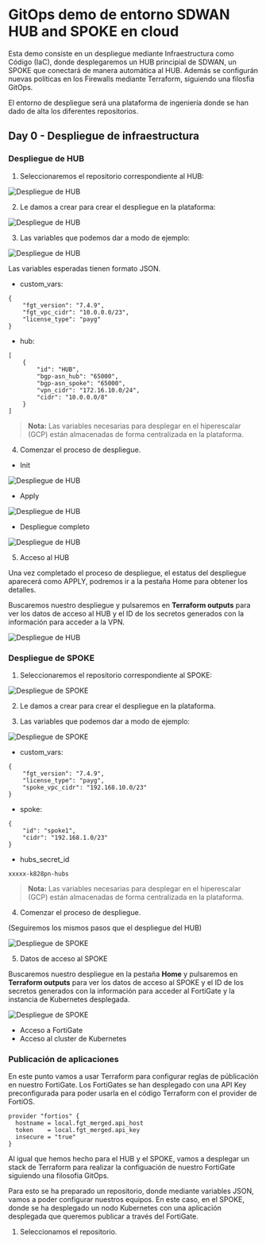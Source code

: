 # GitOps demo de entorno SDWAN HUB and SPOKE en cloud

Esta demo consiste en un despliegue mediante Infraestructura como Código (IaC), donde desplegaremos un HUB principial de SDWAN, un SPOKE que conectará de manera automática al HUB. Además se configurán nuevas políticas en los Firewalls mediante Terraform, siguiendo una filosfia GitOps.

El entorno de despliegue será una plataforma de ingeniería donde se han dado de alta los diferentes repositorios.

## Day 0 - Despliegue de infraestructura

### Despliegue de HUB

1. Seleccionaremos el repositorio correspondiente al HUB:

![Despliegue de HUB](images/demo_fgt-hub-spoke-terraform_01.png)

2. Le damos a crear para crear el despliegue en la plataforma:

![Despliegue de HUB](images/demo_fgt-hub-spoke-terraform_02.png)

3. Las variables que podemos dar a modo de ejemplo:

![Despliegue de HUB](images/demo_fgt-hub-spoke-terraform_03.png)

Las variables esperadas tienen formato JSON. 

- custom_vars:

```ssh
{
    "fgt_version": "7.4.9",
    "fgt_vpc_cidr": "10.0.0.0/23",
    "license_type": "payg"
}
```

- hub:

```ssh
[
    {
        "id": "HUB",
        "bgp-asn_hub": "65000",
        "bgp-asn_spoke": "65000",
        "vpn_cidr": "172.16.10.0/24",
        "cidr": "10.0.0.0/8"
    }
]
```

> **Nota:** Las variables necesarias para desplegar en el hiperescalar (GCP) están almacenadas de forma centralizada en la plataforma.

4. Comenzar el proceso de despliegue.

- Init

![Despliegue de HUB](images/demo_fgt-hub-spoke-terraform_04.png)

- Apply

![Despliegue de HUB](images/demo_fgt-hub-spoke-terraform_05.png)

- Despliegue completo

![Despliegue de HUB](images/demo_fgt-hub-spoke-terraform_06.png)

5. Acceso al HUB

Una vez completado el proceso de despliegue, el estatus del despliegue aparecerá como APPLY, podremos ir a la pestaña Home para obtener los detalles.

Buscaremos nuestro despliegue y pulsaremos en **Terraform outputs** para ver los datos de acceso al HUB y el ID de los secretos generados con la información para acceder a la VPN. 

![Despliegue de HUB](images/demo_fgt-hub-spoke-terraform_07.png)


### Despliegue de SPOKE

1. Seleccionaremos el repositorio correspondiente al SPOKE:

![Despliegue de SPOKE](images/demo_fgt-hub-spoke-terraform_08.png)

2. Le damos a crear para crear el despliegue en la plataforma.

3. Las variables que podemos dar a modo de ejemplo:

![Despliegue de SPOKE](images/demo_fgt-hub-spoke-terraform_09.png)

- custom_vars:

```
{
    "fgt_version": "7.4.9",
    "license_type": "payg",
    "spoke_vpc_cidr": "192.168.10.0/23"
}
```

- spoke:

```
{
    "id": "spoke1",
    "cidr": "192.168.1.0/23"
}
```

- hubs_secret_id

```
xxxxx-k828pn-hubs
```

> **Nota:** Las variables necesarias para desplegar en el hiperescalar (GCP) están almacenadas de forma centralizada en la plataforma.

4. Comenzar el proceso de despliegue.

(Seguiremos los mismos pasos que el despliegue del HUB)

![Despliegue de SPOKE](images/demo_fgt-hub-spoke-terraform_10.png)

5. Datos de acceso al SPOKE

Buscaremos nuestro despliegue en la pestaña **Home** y pulsaremos en **Terraform outputs** para ver los datos de acceso al SPOKE y el ID de los secretos generados con la información para acceder al FortiGate y la instancia de Kubernetes desplegada.

![Despliegue de SPOKE](images/demo_fgt-hub-spoke-terraform_11.png)

- Acceso a FortiGate
- Acceso al cluster de Kubernetes

### Publicación de aplicaciones

En este punto vamos a usar Terraform para configurar reglas de públicación en nuestro FortiGate. Los FortiGates se han desplegado con una API Key preconfigurada para poder usarla en el código Terraform con el provider de FortiOS. 

```
provider "fortios" {
  hostname = local.fgt_merged.api_host
  token    = local.fgt_merged.api_key
  insecure = "true"
}
```
Al igual que hemos hecho para el HUB y el SPOKE, vamos a desplegar un stack de Terraform para realizar la configuación de nuestro FortiGate siguiendo una filosofia GitOps. 

Para esto se ha preparado un repositorio, donde mediante variables JSON, vamos a poder configurar nuestros equipos. En este caso, en el SPOKE, donde se ha desplegado un nodo Kubernetes con una aplicación desplegada que queremos publicar a través del FortiGate. 

1. Seleccionamos el repositorio. 